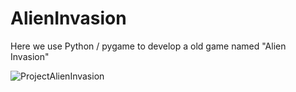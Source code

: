 # AlienInvasion

Here we use Python / pygame to develop a old game named "Alien Invasion"

![ProjectAlienInvasion](https://github.com/3venjd/AlienInvasion/assets/31141661/d88ddceb-ed5f-465a-b368-f91200d19f72)
